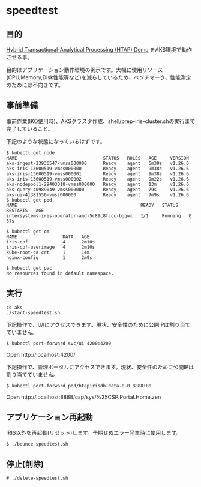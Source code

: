 # speedtest

## 目的

[Hybrid Transactional-Analytical Processing (HTAP) Demo](https://github.com/intersystems-community/irisdemo-demo-htap) をAKS環境で動作させる事。

目的はアプリケーション動作環境の例示です。大幅に使用リソース(CPU,Memory,Disk性能等など)を減らしているため、ベンチマーク、性能測定のためには不向きです。

## 事前準備

事前作業(IKO使用時)、AKSクラスタ作成、shell/prep-iris-cluster.shの実行まで完了していること。

下記のような状態になっているはずです。

```
$ kubectl get node
NAME                                STATUS   ROLES   AGE     VERSION
aks-ingest-23936547-vmss000000      Ready    agent   5m39s   v1.26.6
aks-iris-13600519-vmss000000        Ready    agent   9m38s   v1.26.6
aks-iris-13600519-vmss000001        Ready    agent   9m38s   v1.26.6
aks-iris-13600519-vmss000002        Ready    agent   9m22s   v1.26.6
aks-nodepool1-29403018-vmss000000   Ready    agent   13m     v1.26.6
aks-query-40989049-vmss000000       Ready    agent   79s     v1.26.6
aks-ui-41381550-vmss000000          Ready    agent   7m9s    v1.26.6
$ kubectl get pod
NAME                                              READY   STATUS    RESTARTS   AGE
intersystems-iris-operator-amd-5c89c8fccc-bgqwx   1/1     Running   0          57s

$ kubectl get cm
NAME                 DATA   AGE
iris-cpf             4      2m10s
iris-cpf-userimage   4      2m10s
kube-root-ca.crt     1      14m
nginx-config         1      2m9s

$ kubectl get pvc
No resources found in default namespace.
```

## 実行

```
cd aks
./start-speedtest.sh
```

下記操作で、U/Iにアクセスできます。現状、安全性のために公開IPは割り当てていません。

```
$ kubectl port-forward svc/ui 4200:4200
```
Open http://localhost:4200/


下記操作で、管理ポータルにアクセスできます。現状、安全性のために公開IPは割り当てていません。

```
$ kubectl port-forward pod/htapirisdb-data-0-0 8888:80
```
Open http://localhost:8888/csp/sys/%25CSP.Portal.Home.zen

## アプリケーション再起動

IRIS以外を再起動(リセット)します。予期せぬエラー発生時に使用します。

```
$ ./bounce-speedtest.sh
```

## 停止(削除)

```
# ./delete-speedtest.sh
```
